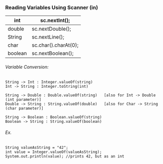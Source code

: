 ### Reading Variables Using Scanner (in)

int | sc.nextInt();
----|--------------
double | sc.nextDouble();
String | sc.nextLine();
char | sc.char().charAt(0);
boolean | sc.nextBoolean();


###### Variable Conversion:
    String -> Int : Integer.valueOf(string)
    Int -> String : Integer.toString(int)

    String -> Double : Double.valueOf(string)   [also for Int -> Double (int parameter)]
    Double -> String : String.valueOf(double)   [also for Char -> String (char parameter)]

    String -> Boolean : Boolean.valueOf(string)
    Boolean -> String : String.valueOf(boolean)


###### Ex.
    String valueAsString = "42";
    int value = Integer.valueOf(valueAsString);
    System.out.println(value); //prints 42, but as an int
